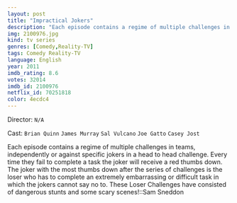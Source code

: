 ```yaml
---
layout: post
title: "Impractical Jokers"
description: "Each episode contains a regime of multiple challenges in teams, independently or against specific jokers in a head to head challenge. Every time they fail to complete a task the joker will receive a red thumbs down. The joker with the most thumbs down after the series of challenges is the loser who has to complete an extremely embarrassing or difficult task in which the jokers cannot say no to. These Loser Challenges have consisted of dangerous stunts and some scary scenes!.."
img: 2100976.jpg
kind: tv series
genres: [Comedy,Reality-TV]
tags: Comedy Reality-TV 
language: English
year: 2011
imdb_rating: 8.6
votes: 32014
imdb_id: 2100976
netflix_id: 70251818
color: 4ecdc4
---
```

Director: `N/A`  

Cast: `Brian Quinn` `James Murray` `Sal Vulcano` `Joe Gatto` `Casey Jost` 

Each episode contains a regime of multiple challenges in teams, independently or against specific jokers in a head to head challenge. Every time they fail to complete a task the joker will receive a red thumbs down. The joker with the most thumbs down after the series of challenges is the loser who has to complete an extremely embarrassing or difficult task in which the jokers cannot say no to. These Loser Challenges have consisted of dangerous stunts and some scary scenes!::Sam Sneddon
